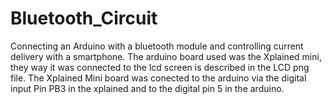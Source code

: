 # Bluetooth_Circuit
Connecting an Arduino with a bluetooth module and controlling current delivery with a smartphone.
The arduino board used was the Xplained mini, they way it was connected to the lcd screen is described in the LCD png file.
The Xplained Mini board was conected to the arduino via the digital input Pin PB3 in the xplained and to the digital pin 5 in the arduino.
